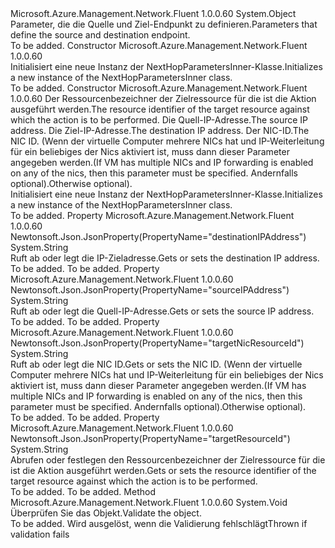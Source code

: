 <Type Name="NextHopParametersInner" FullName="Microsoft.Azure.Management.Network.Fluent.Models.NextHopParametersInner">
  <TypeSignature Language="C#" Value="public class NextHopParametersInner" />
  <TypeSignature Language="ILAsm" Value=".class public auto ansi beforefieldinit NextHopParametersInner extends System.Object" />
  <TypeSignature Language="DocId" Value="T:Microsoft.Azure.Management.Network.Fluent.Models.NextHopParametersInner" />
  <TypeSignature Language="VB.NET" Value="Public Class NextHopParametersInner" />
  <TypeSignature Language="F#" Value="type NextHopParametersInner = class" />
  <AssemblyInfo>
    <AssemblyName>Microsoft.Azure.Management.Network.Fluent</AssemblyName>
    <AssemblyVersion>1.0.0.60</AssemblyVersion>
  </AssemblyInfo>
  <Base>
    <BaseTypeName>System.Object</BaseTypeName>
  </Base>
  <Interfaces />
  <Docs>
    <summary>
            <span data-ttu-id="67209-101">Parameter, die die Quelle und Ziel-Endpunkt zu definieren.</span><span class="sxs-lookup"><span data-stu-id="67209-101">Parameters that define the source and destination endpoint.</span></span>
            </summary>
    <remarks>To be added.</remarks>
  </Docs>
  <Members>
    <Member MemberName=".ctor">
      <MemberSignature Language="C#" Value="public NextHopParametersInner ();" />
      <MemberSignature Language="ILAsm" Value=".method public hidebysig specialname rtspecialname instance void .ctor() cil managed" />
      <MemberSignature Language="DocId" Value="M:Microsoft.Azure.Management.Network.Fluent.Models.NextHopParametersInner.#ctor" />
      <MemberSignature Language="VB.NET" Value="Public Sub New ()" />
      <MemberType>Constructor</MemberType>
      <AssemblyInfo>
        <AssemblyName>Microsoft.Azure.Management.Network.Fluent</AssemblyName>
        <AssemblyVersion>1.0.0.60</AssemblyVersion>
      </AssemblyInfo>
      <Parameters />
      <Docs>
        <summary>
            <span data-ttu-id="67209-102">Initialisiert eine neue Instanz der NextHopParametersInner-Klasse.</span><span class="sxs-lookup"><span data-stu-id="67209-102">Initializes a new instance of the NextHopParametersInner class.</span></span>
            </summary>
        <remarks>To be added.</remarks>
      </Docs>
    </Member>
    <Member MemberName=".ctor">
      <MemberSignature Language="C#" Value="public NextHopParametersInner (string targetResourceId, string sourceIPAddress, string destinationIPAddress, string targetNicResourceId = null);" />
      <MemberSignature Language="ILAsm" Value=".method public hidebysig specialname rtspecialname instance void .ctor(string targetResourceId, string sourceIPAddress, string destinationIPAddress, string targetNicResourceId) cil managed" />
      <MemberSignature Language="DocId" Value="M:Microsoft.Azure.Management.Network.Fluent.Models.NextHopParametersInner.#ctor(System.String,System.String,System.String,System.String)" />
      <MemberSignature Language="VB.NET" Value="Public Sub New (targetResourceId As String, sourceIPAddress As String, destinationIPAddress As String, Optional targetNicResourceId As String = null)" />
      <MemberSignature Language="F#" Value="new Microsoft.Azure.Management.Network.Fluent.Models.NextHopParametersInner : string * string * string * string -&gt; Microsoft.Azure.Management.Network.Fluent.Models.NextHopParametersInner" Usage="new Microsoft.Azure.Management.Network.Fluent.Models.NextHopParametersInner (targetResourceId, sourceIPAddress, destinationIPAddress, targetNicResourceId)" />
      <MemberType>Constructor</MemberType>
      <AssemblyInfo>
        <AssemblyName>Microsoft.Azure.Management.Network.Fluent</AssemblyName>
        <AssemblyVersion>1.0.0.60</AssemblyVersion>
      </AssemblyInfo>
      <Parameters>
        <Parameter Name="targetResourceId" Type="System.String" />
        <Parameter Name="sourceIPAddress" Type="System.String" />
        <Parameter Name="destinationIPAddress" Type="System.String" />
        <Parameter Name="targetNicResourceId" Type="System.String" />
      </Parameters>
      <Docs>
        <param name="targetResourceId"><span data-ttu-id="67209-103">Der Ressourcenbezeichner der Zielressource für die ist die Aktion ausgeführt werden.</span><span class="sxs-lookup"><span data-stu-id="67209-103">The resource identifier of the target resource against which the action is to be performed.</span></span></param>
        <param name="sourceIPAddress"><span data-ttu-id="67209-104">Die Quell-IP-Adresse.</span><span class="sxs-lookup"><span data-stu-id="67209-104">The source IP address.</span></span></param>
        <param name="destinationIPAddress"><span data-ttu-id="67209-105">Die Ziel-IP-Adresse.</span><span class="sxs-lookup"><span data-stu-id="67209-105">The destination IP address.</span></span></param>
        <param name="targetNicResourceId"><span data-ttu-id="67209-106">Der NIC-ID.</span><span class="sxs-lookup"><span data-stu-id="67209-106">The NIC ID.</span></span> <span data-ttu-id="67209-107">(Wenn der virtuelle Computer mehrere NICs hat und IP-Weiterleitung für ein beliebiges der Nics aktiviert ist, muss dann dieser Parameter angegeben werden.</span><span class="sxs-lookup"><span data-stu-id="67209-107">(If VM has multiple NICs and IP forwarding is enabled on any of the nics, then this parameter must be specified.</span></span> <span data-ttu-id="67209-108">Andernfalls optional).</span><span class="sxs-lookup"><span data-stu-id="67209-108">Otherwise optional).</span></span></param>
        <summary>
            <span data-ttu-id="67209-109">Initialisiert eine neue Instanz der NextHopParametersInner-Klasse.</span><span class="sxs-lookup"><span data-stu-id="67209-109">Initializes a new instance of the NextHopParametersInner class.</span></span>
            </summary>
        <remarks>To be added.</remarks>
      </Docs>
    </Member>
    <Member MemberName="DestinationIPAddress">
      <MemberSignature Language="C#" Value="public string DestinationIPAddress { get; set; }" />
      <MemberSignature Language="ILAsm" Value=".property instance string DestinationIPAddress" />
      <MemberSignature Language="DocId" Value="P:Microsoft.Azure.Management.Network.Fluent.Models.NextHopParametersInner.DestinationIPAddress" />
      <MemberSignature Language="VB.NET" Value="Public Property DestinationIPAddress As String" />
      <MemberSignature Language="F#" Value="member this.DestinationIPAddress : string with get, set" Usage="Microsoft.Azure.Management.Network.Fluent.Models.NextHopParametersInner.DestinationIPAddress" />
      <MemberType>Property</MemberType>
      <AssemblyInfo>
        <AssemblyName>Microsoft.Azure.Management.Network.Fluent</AssemblyName>
        <AssemblyVersion>1.0.0.60</AssemblyVersion>
      </AssemblyInfo>
      <Attributes>
        <Attribute>
          <AttributeName>Newtonsoft.Json.JsonProperty(PropertyName="destinationIPAddress")</AttributeName>
        </Attribute>
      </Attributes>
      <ReturnValue>
        <ReturnType>System.String</ReturnType>
      </ReturnValue>
      <Docs>
        <summary>
            <span data-ttu-id="67209-110">Ruft ab oder legt die IP-Zieladresse.</span><span class="sxs-lookup"><span data-stu-id="67209-110">Gets or sets the destination IP address.</span></span>
            </summary>
        <value>To be added.</value>
        <remarks>To be added.</remarks>
      </Docs>
    </Member>
    <Member MemberName="SourceIPAddress">
      <MemberSignature Language="C#" Value="public string SourceIPAddress { get; set; }" />
      <MemberSignature Language="ILAsm" Value=".property instance string SourceIPAddress" />
      <MemberSignature Language="DocId" Value="P:Microsoft.Azure.Management.Network.Fluent.Models.NextHopParametersInner.SourceIPAddress" />
      <MemberSignature Language="VB.NET" Value="Public Property SourceIPAddress As String" />
      <MemberSignature Language="F#" Value="member this.SourceIPAddress : string with get, set" Usage="Microsoft.Azure.Management.Network.Fluent.Models.NextHopParametersInner.SourceIPAddress" />
      <MemberType>Property</MemberType>
      <AssemblyInfo>
        <AssemblyName>Microsoft.Azure.Management.Network.Fluent</AssemblyName>
        <AssemblyVersion>1.0.0.60</AssemblyVersion>
      </AssemblyInfo>
      <Attributes>
        <Attribute>
          <AttributeName>Newtonsoft.Json.JsonProperty(PropertyName="sourceIPAddress")</AttributeName>
        </Attribute>
      </Attributes>
      <ReturnValue>
        <ReturnType>System.String</ReturnType>
      </ReturnValue>
      <Docs>
        <summary>
            <span data-ttu-id="67209-111">Ruft ab oder legt die Quell-IP-Adresse.</span><span class="sxs-lookup"><span data-stu-id="67209-111">Gets or sets the source IP address.</span></span>
            </summary>
        <value>To be added.</value>
        <remarks>To be added.</remarks>
      </Docs>
    </Member>
    <Member MemberName="TargetNicResourceId">
      <MemberSignature Language="C#" Value="public string TargetNicResourceId { get; set; }" />
      <MemberSignature Language="ILAsm" Value=".property instance string TargetNicResourceId" />
      <MemberSignature Language="DocId" Value="P:Microsoft.Azure.Management.Network.Fluent.Models.NextHopParametersInner.TargetNicResourceId" />
      <MemberSignature Language="VB.NET" Value="Public Property TargetNicResourceId As String" />
      <MemberSignature Language="F#" Value="member this.TargetNicResourceId : string with get, set" Usage="Microsoft.Azure.Management.Network.Fluent.Models.NextHopParametersInner.TargetNicResourceId" />
      <MemberType>Property</MemberType>
      <AssemblyInfo>
        <AssemblyName>Microsoft.Azure.Management.Network.Fluent</AssemblyName>
        <AssemblyVersion>1.0.0.60</AssemblyVersion>
      </AssemblyInfo>
      <Attributes>
        <Attribute>
          <AttributeName>Newtonsoft.Json.JsonProperty(PropertyName="targetNicResourceId")</AttributeName>
        </Attribute>
      </Attributes>
      <ReturnValue>
        <ReturnType>System.String</ReturnType>
      </ReturnValue>
      <Docs>
        <summary>
            <span data-ttu-id="67209-112">Ruft ab oder legt die NIC ID.</span><span class="sxs-lookup"><span data-stu-id="67209-112">Gets or sets the NIC ID.</span></span> <span data-ttu-id="67209-113">(Wenn der virtuelle Computer mehrere NICs hat und IP-Weiterleitung für ein beliebiges der Nics aktiviert ist, muss dann dieser Parameter angegeben werden.</span><span class="sxs-lookup"><span data-stu-id="67209-113">(If VM has multiple NICs and IP forwarding is enabled on any of the nics, then this parameter must be specified.</span></span> <span data-ttu-id="67209-114">Andernfalls optional).</span><span class="sxs-lookup"><span data-stu-id="67209-114">Otherwise optional).</span></span>
            </summary>
        <value>To be added.</value>
        <remarks>To be added.</remarks>
      </Docs>
    </Member>
    <Member MemberName="TargetResourceId">
      <MemberSignature Language="C#" Value="public string TargetResourceId { get; set; }" />
      <MemberSignature Language="ILAsm" Value=".property instance string TargetResourceId" />
      <MemberSignature Language="DocId" Value="P:Microsoft.Azure.Management.Network.Fluent.Models.NextHopParametersInner.TargetResourceId" />
      <MemberSignature Language="VB.NET" Value="Public Property TargetResourceId As String" />
      <MemberSignature Language="F#" Value="member this.TargetResourceId : string with get, set" Usage="Microsoft.Azure.Management.Network.Fluent.Models.NextHopParametersInner.TargetResourceId" />
      <MemberType>Property</MemberType>
      <AssemblyInfo>
        <AssemblyName>Microsoft.Azure.Management.Network.Fluent</AssemblyName>
        <AssemblyVersion>1.0.0.60</AssemblyVersion>
      </AssemblyInfo>
      <Attributes>
        <Attribute>
          <AttributeName>Newtonsoft.Json.JsonProperty(PropertyName="targetResourceId")</AttributeName>
        </Attribute>
      </Attributes>
      <ReturnValue>
        <ReturnType>System.String</ReturnType>
      </ReturnValue>
      <Docs>
        <summary>
            <span data-ttu-id="67209-115">Abrufen oder festlegen den Ressourcenbezeichner der Zielressource für die ist die Aktion ausgeführt werden.</span><span class="sxs-lookup"><span data-stu-id="67209-115">Gets or sets the resource identifier of the target resource against which the action is to be performed.</span></span>
            </summary>
        <value>To be added.</value>
        <remarks>To be added.</remarks>
      </Docs>
    </Member>
    <Member MemberName="Validate">
      <MemberSignature Language="C#" Value="public virtual void Validate ();" />
      <MemberSignature Language="ILAsm" Value=".method public hidebysig newslot virtual instance void Validate() cil managed" />
      <MemberSignature Language="DocId" Value="M:Microsoft.Azure.Management.Network.Fluent.Models.NextHopParametersInner.Validate" />
      <MemberSignature Language="VB.NET" Value="Public Overridable Sub Validate ()" />
      <MemberSignature Language="F#" Value="abstract member Validate : unit -&gt; unit&#xA;override this.Validate : unit -&gt; unit" Usage="nextHopParametersInner.Validate " />
      <MemberType>Method</MemberType>
      <AssemblyInfo>
        <AssemblyName>Microsoft.Azure.Management.Network.Fluent</AssemblyName>
        <AssemblyVersion>1.0.0.60</AssemblyVersion>
      </AssemblyInfo>
      <ReturnValue>
        <ReturnType>System.Void</ReturnType>
      </ReturnValue>
      <Parameters />
      <Docs>
        <summary>
            <span data-ttu-id="67209-116">Überprüfen Sie das Objekt.</span><span class="sxs-lookup"><span data-stu-id="67209-116">Validate the object.</span></span>
            </summary>
        <remarks>To be added.</remarks>
        <exception cref="T:Microsoft.Rest.ValidationException">
            <span data-ttu-id="67209-117">Wird ausgelöst, wenn die Validierung fehlschlägt</span><span class="sxs-lookup"><span data-stu-id="67209-117">Thrown if validation fails</span></span>
            </exception>
      </Docs>
    </Member>
  </Members>
</Type>